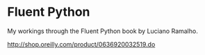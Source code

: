 # Fluent Python
My workings through the Fluent Python book by Luciano Ramalho.

http://shop.oreilly.com/product/0636920032519.do